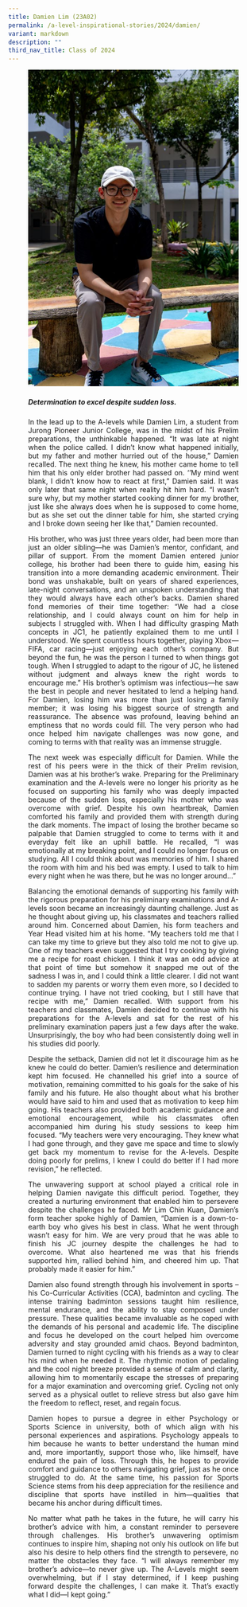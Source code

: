 ```yaml
---
title: Damien Lim (23A02)
permalink: /a-level-inspirational-stories/2024/damien/
variant: markdown
description: ""
third_nav_title: Class of 2024
---
```

<div align="justify">
<figure>
<img src="/images/Accomplishment/2024%20A%20Lvl%20Inspirational%20Story/1__Damien.jpg">
	
<h5><b>Determination to excel despite sudden loss.</b></h5>

<p>In the lead up to the A-levels while Damien Lim, a student from Jurong Pioneer Junior College, was in the midst of his Prelim preparations, the unthinkable happened. “It was late at night when the police called. I didn’t know what happened initially, but my father and mother hurried out of the house,” Damien recalled. The next thing he knew, his mother came home to tell him that his only elder brother had passed on. ‘’My mind went blank, I didn’t know how to react at first,” Damien said. It was only later that same night when reality hit him hard. “I wasn’t sure why, but my mother started cooking dinner for my brother, just like she always does when he is supposed to come home, but as she set out the dinner table for him, she started crying and I broke down seeing her like that,” Damien recounted.</p>

<p>His brother, who was just three years older, had been more than just an older sibling—he was Damien’s mentor, confidant, and pillar of support. From the moment Damien entered junior college, his brother had been there to guide him, easing his transition into a more demanding academic environment. Their bond was unshakable, built on years of shared experiences, late-night conversations, and an unspoken understanding that they would always have each other’s backs. Damien shared fond memories of their time together: “We had a close relationship, and I could always count on him for help in subjects I struggled with. When I had difficulty grasping Math concepts in JC1, he patiently explained them to me until I understood. We spent countless hours together, playing Xbox—FIFA, car racing—just enjoying each other’s company. But beyond the fun, he was the person I turned to when things got tough. When I struggled to adapt to the rigour of JC, he listened without judgment and always knew the right words to encourage me.” His brother’s optimism was infectious—he saw the best in people and never hesitated to lend a helping hand. For Damien, losing him was more than just losing a family member; it was losing his biggest source of strength and reassurance. The absence was profound, leaving behind an emptiness that no words could fill. The very person who had once helped him navigate challenges was now gone, and coming to terms with that reality was an immense struggle.</p>

<p>The next week was especially difficult for Damien. While the rest of his peers were in the thick of their Prelim revision, Damien was at his brother’s wake. Preparing for the Preliminary examination and the A-levels were no longer his priority as he focused on supporting his family who was deeply impacted because of the sudden loss, especially his mother who was overcome with grief. Despite his own heartbreak, Damien comforted his family and provided them with strength during the dark moments. The impact of losing the brother became so palpable that Damien struggled to come to terms with it and everyday felt like an uphill battle. He recalled, “I was emotionally at my breaking point, and I could no longer focus on studying. All I could think about was memories of him. I shared the room with him and his bed was empty. I used to talk to him every night when he was there, but he was no longer around…”</p>

<p>Balancing the emotional demands of supporting his family with the rigorous preparation for his preliminary examinations and A-levels soon became an increasingly daunting challenge. Just as he thought about giving up, his classmates and teachers rallied around him. Concerned about Damien, his form teachers and Year Head visited him at his home. “My teachers told me that I can take my time to grieve but they also told me not to give up. One of my teachers even suggested that I try cooking by giving me a recipe for roast chicken. I think it was an odd advice at that point of time but somehow it snapped me out of the sadness I was in, and I could think a little clearer. I did not want to sadden my parents or worry them even more, so I decided to continue trying. I have not tried cooking, but I still have that recipe with me,” Damien recalled. With support from his teachers and classmates, Damien decided to continue with his preparations for the A-levels and sat for the rest of his preliminary examination papers just a few days after the wake. Unsurprisingly, the boy who had been consistently doing well in his studies did poorly. </p>

<p>Despite the setback, Damien did not let it discourage him as he knew he could do better. Damien’s resilience and determination kept him focused. He channelled his grief into a source of motivation, remaining committed to his goals for the sake of his family and his future. He also thought about what his brother would have said to him and used that as motivation to keep him going. His teachers also provided both academic guidance and emotional encouragement, while his classmates often accompanied him during his study sessions to keep him focused. “My teachers were very encouraging. They knew what I had gone through, and they gave me space and time to slowly get back my momentum to revise for the A-levels. Despite doing poorly for prelims, I knew I could do better if I had more revision,” he reflected. </p>

<p>The unwavering support at school played a critical role in helping Damien navigate this difficult period. Together, they created a nurturing environment that enabled him to persevere despite the challenges he faced. Mr Lim Chin Kuan, Damien’s form teacher spoke highly of Damien, “Damien is a down-to-earth boy who gives his best in class. What he went through wasn’t easy for him. We are very proud that he was able to finish his JC journey despite the challenges he had to overcome. What also heartened me was that his friends supported him, rallied behind him, and cheered him up. That probably made it easier for him.”</p>

<p>Damien also found strength through his involvement in sports – his Co-Curricular Activities (CCA), badminton and cycling. The intense training badminton sessions taught him resilience, mental endurance, and the ability to stay composed under pressure. These qualities became invaluable as he coped with the demands of his personal and academic life. The discipline and focus he developed on the court helped him overcome adversity and stay grounded amid chaos. Beyond badminton, Damien turned to night cycling with his friends as a way to clear his mind when he needed it. The rhythmic motion of pedaling and the cool night breeze provided a sense of calm and clarity, allowing him to momentarily escape the stresses of preparing for a major examination and overcoming grief. Cycling not only served as a physical outlet to relieve stress but also gave him the freedom to reflect, reset, and regain focus. </p>

<p>Damien hopes to pursue a degree in either Psychology or Sports Science in university, both of which align with his personal experiences and aspirations. Psychology appeals to him because he wants to better understand the human mind and, more importantly, support those who, like himself, have endured the pain of loss. Through this, he hopes to provide comfort and guidance to others navigating grief, just as he once struggled to do. At the same time, his passion for Sports Science stems from his deep appreciation for the resilience and discipline that sports have instilled in him—qualities that became his anchor during difficult times.</p>

<p>No matter what path he takes in the future, he will carry his brother’s advice with him, a constant reminder to persevere through challenges. His brother’s unwavering optimism continues to inspire him, shaping not only his outlook on life but also his desire to help others find the strength to persevere, no matter the obstacles they face. “I will always remember my brother’s advice—to never give up. The A-Levels might seem overwhelming, but if I stay determined, if I keep pushing forward despite the challenges, I can make it. That’s exactly what I did—I kept going.” </p>

</figure></div>